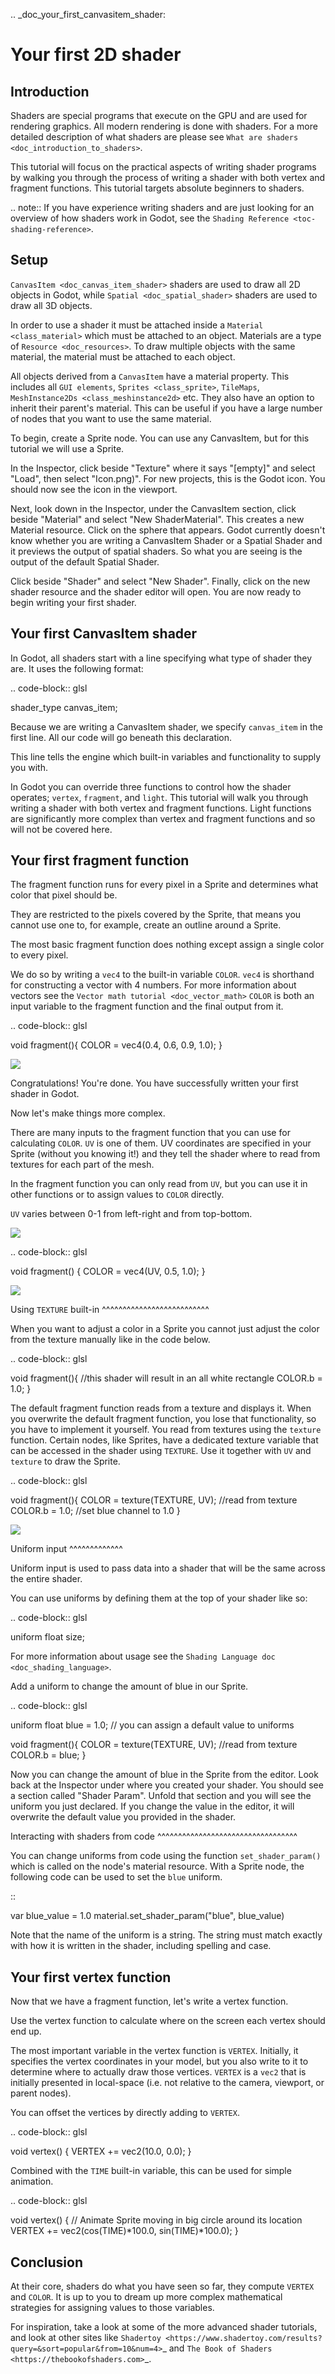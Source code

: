 .. _doc_your_first_canvasitem_shader:

Your first 2D shader
====================

Introduction
------------

Shaders are special programs that execute on the GPU and are used for rendering
graphics. All modern rendering is done with shaders. For a more detailed
description of what shaders are please see `What are shaders
<doc_introduction_to_shaders>`.

This tutorial will focus on the practical aspects of writing shader programs by
walking you through the process of writing a shader with both vertex and
fragment functions. This tutorial targets absolute beginners to shaders.

.. note:: If you have experience writing shaders and are just looking for an
          overview of how shaders work in Godot, see the `Shading Reference
          <toc-shading-reference>`.

Setup
-----

`CanvasItem <doc_canvas_item_shader>` shaders are used to draw all 2D
     objects in Godot, while `Spatial <doc_spatial_shader>` shaders are
     used to draw all 3D objects.

In order to use a shader it must be attached inside a `Material
<class_material>` which must be attached to an object. Materials are a type of
`Resource <doc_resources>`. To draw multiple objects with the same
material, the material must be attached to each object.

All objects derived from a `CanvasItem` have a material
property. This includes all `GUI elements`, `Sprites
<class_sprite>`, `TileMaps`, `MeshInstance2Ds
<class_meshinstance2d>` etc. They also have an option to inherit their parent's
material. This can be useful if you have a large number of nodes that you want
to use the same material.

To begin, create a Sprite node. You can use any CanvasItem, but for this
tutorial we will use a Sprite.

In the Inspector, click beside "Texture" where it says "[empty]" and select
"Load", then select "Icon.png)". For new projects, this is the Godot icon. You
should now see the icon in the viewport.

Next, look down in the Inspector, under the CanvasItem section, click beside
"Material" and select "New ShaderMaterial". This creates a new Material
resource. Click on the sphere that appears. Godot currently doesn't know whether
you are writing a CanvasItem Shader or a Spatial Shader and it previews the
output of spatial shaders. So what you are seeing is the output of the default
Spatial Shader.

Click beside "Shader" and select "New Shader". Finally, click on the new shader
resource and the shader editor will open. You are now ready to begin writing
your first shader.

Your first CanvasItem shader
----------------------------

In Godot, all shaders start with a line specifying what type of shader they are.
It uses the following format:

.. code-block:: glsl

  shader_type canvas_item;

Because we are writing a CanvasItem shader, we specify `canvas_item` in the
first line. All our code will go beneath this declaration.

This line tells the engine which built-in variables and functionality to supply
you with.

In Godot you can override three functions to control how the shader operates;
`vertex`, `fragment`, and `light`. This tutorial will walk you through
writing a shader with both vertex and fragment functions. Light functions are
significantly more complex than vertex and fragment functions and so will not be
covered here.

Your first fragment function
----------------------------

The fragment function runs for every pixel in a Sprite and determines what color
that pixel should be.

They are restricted to the pixels covered by the Sprite, that means you cannot
use one to, for example, create an outline around a Sprite.

The most basic fragment function does nothing except assign a single color to
every pixel.

We do so by writing a `vec4` to the built-in variable `COLOR`. `vec4` is
shorthand for constructing a vector with 4 numbers. For more information about
vectors see the `Vector math tutorial <doc_vector_math>` `COLOR` is both
an input variable to the fragment function and the final output from it.

.. code-block:: glsl

  void fragment(){
    COLOR = vec4(0.4, 0.6, 0.9, 1.0);
  }

![](img/blue-box.png)

Congratulations! You're done. You have successfully written your first shader in
Godot.

Now let's make things more complex.

There are many inputs to the fragment function that you can use for calculating
`COLOR`. `UV` is one of them. UV coordinates are specified in your Sprite
(without you knowing it!) and they tell the shader where to read from textures
for each part of the mesh.

In the fragment function you can only read from `UV`, but you can use it in
other functions or to assign values to `COLOR` directly.

`UV` varies between 0-1 from left-right and from top-bottom.

![](img/iconuv.png)

.. code-block:: glsl

  void fragment() {
    COLOR = vec4(UV, 0.5, 1.0);
  }

![](img/UV.png)

Using `TEXTURE` built-in
^^^^^^^^^^^^^^^^^^^^^^^^^^

When you want to adjust a color in a Sprite you cannot just adjust the color
from the texture manually like in the code below.

.. code-block:: glsl

  void fragment(){
    //this shader will result in an all white rectangle
    COLOR.b = 1.0;
  }

The default fragment function reads from a texture and displays it. When you
overwrite the default fragment function, you lose that functionality, so you
have to implement it yourself. You read from textures using the `texture`
function. Certain nodes, like Sprites, have a dedicated texture variable that
can be accessed in the shader using `TEXTURE`. Use it together with `UV` and
`texture` to draw the Sprite.

.. code-block:: glsl

  void fragment(){
    COLOR = texture(TEXTURE, UV); //read from texture
    COLOR.b = 1.0; //set blue channel to 1.0
  }

![](img/blue-tex.png)

Uniform input
^^^^^^^^^^^^^

Uniform input is used to pass data into a shader that will be the same across
the entire shader.

You can use uniforms by defining them at the top of your shader like so:

.. code-block:: glsl

  uniform float size;

For more information about usage see the `Shading Language doc
<doc_shading_language>`.

Add a uniform to change the amount of blue in our Sprite.

.. code-block:: glsl

  uniform float blue = 1.0; // you can assign a default value to uniforms

  void fragment(){
    COLOR = texture(TEXTURE, UV); //read from texture
    COLOR.b = blue;
  }

Now you can change the amount of blue in the Sprite from the editor. Look back
at the Inspector under where you created your shader. You should see a section
called "Shader Param". Unfold that section and you will see the uniform you just
declared. If you change the value in the editor, it will overwrite the default
value you provided in the shader.

Interacting with shaders from code
^^^^^^^^^^^^^^^^^^^^^^^^^^^^^^^^^^

You can change uniforms from code using the function `set_shader_param()`
which is called on the node's material resource. With a Sprite node, the
following code can be used to set the `blue` uniform.

::

  var blue_value = 1.0
  material.set_shader_param("blue", blue_value)

Note that the name of the uniform is a string. The string must match exactly
with how it is written in the shader, including spelling and case.

Your first vertex function
--------------------------

Now that we have a fragment function, let's write a vertex function.

Use the vertex function to calculate where on the screen each vertex should end
up.

The most important variable in the vertex function is `VERTEX`. Initially, it
specifies the vertex coordinates in your model, but you also write to it to
determine where to actually draw those vertices. `VERTEX` is a `vec2` that
is initially presented in local-space (i.e. not relative to the camera,
viewport, or parent nodes).

You can offset the vertices by directly adding to `VERTEX`.

.. code-block:: glsl

  void vertex() {
    VERTEX += vec2(10.0, 0.0);
  }

Combined with the `TIME` built-in variable, this can be used for simple
animation.

.. code-block:: glsl

  void vertex() {
    // Animate Sprite moving in big circle around its location
    VERTEX += vec2(cos(TIME)*100.0, sin(TIME)*100.0);
  }

Conclusion
----------

At their core, shaders do what you have seen so far, they compute `VERTEX` and
`COLOR`. It is up to you to dream up more complex mathematical strategies for
assigning values to those variables.

For inspiration, take a look at some of the more advanced shader tutorials, and
look at other sites like `Shadertoy
<https://www.shadertoy.com/results?query=&sort=popular&from=10&num=4>`_ and `The
Book of Shaders <https://thebookofshaders.com>`_.
